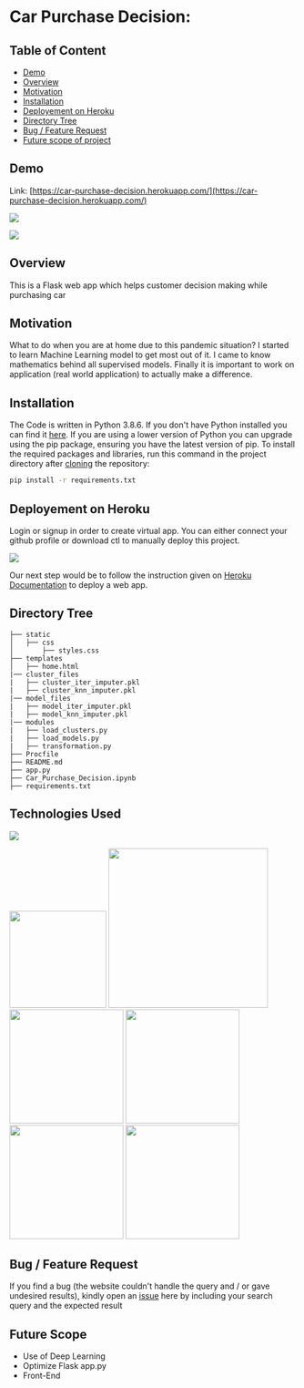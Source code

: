 # Car Purchase Decision: 

## Table of Content
  * [Demo](#demo)
  * [Overview](#overview)
  * [Motivation](#motivation)
  * [Installation](#installation)
  * [Deployement on Heroku](#deployement-on-heroku)
  * [Directory Tree](#directory-tree)
  * [Bug / Feature Request](#bug---feature-request)
  * [Future scope of project](#future-scope)


## Demo
Link: [https://car-purchase-decision.herokuapp.com/](https://car-purchase-decision.herokuapp.com/)

[![](https://i.imgur.com/zKgLX4r.png)](https://car-purchase-decision.herokuapp.com/)

[![](https://i.imgur.com/75wKpen.png)](https://car-purchase-decision.herokuapp.com/)

## Overview
This is a Flask web app which helps customer decision making while purchasing car

## Motivation
What to do when you are at home due to this pandemic situation? I started to learn Machine Learning model to get most out of it. I came to know mathematics behind all supervised models. Finally it is important to work on application (real world application) to actually make a difference.

## Installation
The Code is written in Python 3.8.6. If you don't have Python installed you can find it [here](https://www.python.org/downloads/). If you are using a lower version of Python you can upgrade using the pip package, ensuring you have the latest version of pip. To install the required packages and libraries, run this command in the project directory after [cloning](https://www.howtogeek.com/451360/how-to-clone-a-github-repository/) the repository:
```bash
pip install -r requirements.txt
```

## Deployement on Heroku
Login or signup in order to create virtual app. You can either connect your github profile or download ctl to manually deploy this project.

[![](https://i.imgur.com/dKmlpqX.png)](https://heroku.com)

Our next step would be to follow the instruction given on [Heroku Documentation](https://devcenter.heroku.com/articles/getting-started-with-python) to deploy a web app.

## Directory Tree 
```
├── static 
│   ├── css
│       ├── styles.css
├── templates
│   ├── home.html
|── cluster_files
|   ├── cluster_iter_imputer.pkl
|   ├── cluster_knn_imputer.pkl
|── model_files
|   ├── model_iter_imputer.pkl
|   ├── model_knn_imputer.pkl
|── modules
|   ├── load_clusters.py
|   ├── load_models.py
|   ├── transformation.py
├── Procfile
├── README.md
├── app.py
├── Car_Purchase_Decision.ipynb
├── requirements.txt
```

## Technologies Used

![](https://forthebadge.com/images/badges/made-with-python.svg)

[<img target="_blank" src="https://flask.palletsprojects.com/en/1.1.x/_images/flask-logo.png" width=170>](https://flask.palletsprojects.com/en/1.1.x/) [<img target="_blank" src="https://number1.co.za/wp-content/uploads/2017/10/gunicorn_logo-300x85.png" width=280>](https://gunicorn.org) [<img target="_blank" src="https://scikit-learn.org/stable/_static/scikit-learn-logo-small.png" width=200>](https://scikit-learn.org/stable/) [<img target="_blank" src="https://mljar.com/images/machine-learning/xgboost_v2.png" width=200>](https://xgboost.readthedocs.io/en/latest/) [<img target="_blank" src="https://matplotlib.org/_static/logo2_compressed.svg" width=200>](https://matplotlib.org/) [<img target="_blank" src="https://imbalanced-learn.org/stable/_static/logo_wide.png" width=200>](https://imbalanced-learn.org/stable/) 


## Bug / Feature Request

If you find a bug (the website couldn't handle the query and / or gave undesired results), kindly open an [issue](https://github.com/rajeshpatnala/car-purchase-decision-ml/issues) here by including your search query and the expected result

## Future Scope

* Use of Deep Learning
* Optimize Flask app.py
* Front-End 
